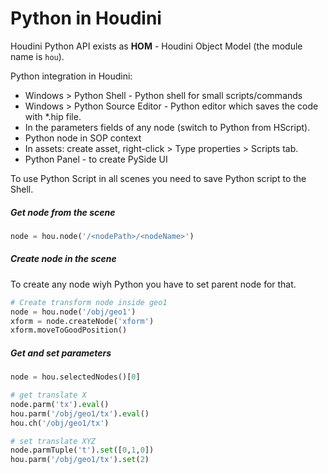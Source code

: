 # Python in Houdini
Houdini Python API exists as **HOM** - Houdini Object Model (the module name is `hou`).  

Python integration in Houdini:
- Windows > Python Shell - Python shell for small scripts/commands  
- Windows > Python Source Editor - Python editor which saves the code with *.hip file.  
- In the parameters fields of any node (switch to Python from HScript).  
- Python node in SOP context
- In assets: create asset, right-click > Type properties > Scripts tab.
- Python Panel - to create PySide UI

To use Python Script in all scenes you need to save Python script to the Shell.

##### Get node from the scene
```python
node = hou.node('/<nodePath>/<nodeName>')
```

##### Create node in the scene
To create any node wiyh Python you have to set parent node for that.
```python
# Create transform node inside geo1
node = hou.node('/obj/geo1')
xform = node.createNode('xform') 
xform.moveToGoodPosition()
```


##### Get and set parameters
```python
node = hou.selectedNodes()[0]

# get translate X
node.parm('tx').eval() 
hou.parm('/obj/geo1/tx').eval()
hou.ch('/obj/geo1/tx')

# set translate XYZ
node.parmTuple('t').set([0,1,0])
hou.parm('/obj/geo1/tx').set(2)
```